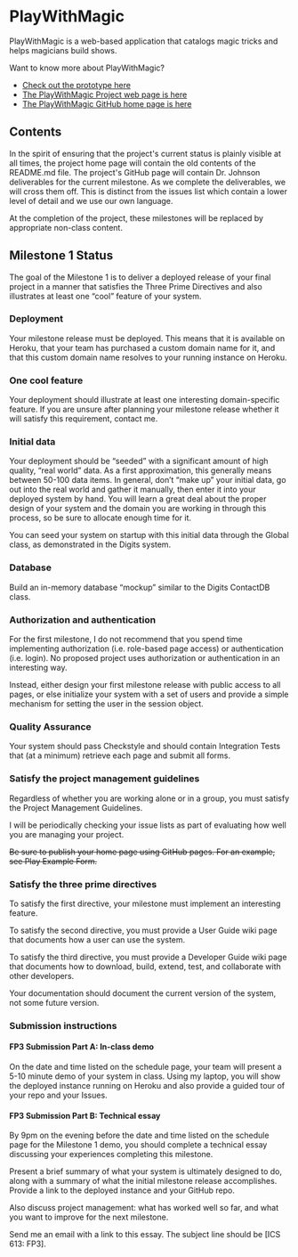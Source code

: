 PlayWithMagic
=============

PlayWithMagic is a web-based application that catalogs magic tricks and helps magicians build shows.

Want to know more about PlayWithMagic?
  * [Check out the prototype here](http://mark.nelson.engineer/PlayWithMagic/mockup/)
  * [The PlayWithMagic Project web page is here](http://playwithmagic.github.io/PlayWithMagic/)
  * [The PlayWithMagic GitHub home page is here](https://github.com/PlayWithMagic/PlayWithMagic/)

Contents
--------
In the spirit of ensuring that the project's current status is plainly visible at all times, the project home page
will contain the old contents of the README.md file.  The project's GitHub page will contain Dr. Johnson deliverables 
for the current milestone.  As we complete the deliverables, we will cross them off.  This is distinct from the issues 
list which contain a lower level of detail and we use our own language.

At the completion of the project, these milestones will be replaced by appropriate non-class content.
            
Milestone 1 Status
------------------
The goal of the Milestone 1 is to deliver a deployed release of your final project in a manner that satisfies the Three 
Prime Directives and also illustrates at least one “cool” feature of your system.

### Deployment
Your milestone release must be deployed. This means that it is available on Heroku, that your team has purchased a 
custom domain name for it, and that this custom domain name resolves to your running instance on Heroku.

### One cool feature
Your deployment should illustrate at least one interesting domain-specific feature. If you are unsure after planning 
your milestone release whether it will satisfy this requirement, contact me.

### Initial data
Your deployment should be “seeded” with a significant amount of high quality, “real world” data. As a first 
approximation, this generally means between 50-100 data items. In general, don’t “make up” your initial data, go out 
into the real world and gather it manually, then enter it into your deployed system by hand. You will learn a great 
deal about the proper design of your system and the domain you are working in through this process, so be sure to 
allocate enough time for it.

You can seed your system on startup with this initial data through the Global class, as demonstrated in the Digits 
system.

### Database
Build an in-memory database “mockup” similar to the Digits ContactDB class.

### Authorization and authentication
For the first milestone, I do not recommend that you spend time implementing authorization (i.e. role-based page access)
 or authentication (i.e. login). No proposed project uses authorization or authentication in an interesting way.

Instead, either design your first milestone release with public access to all pages, or else initialize your system 
with a set of users and provide a simple mechanism for setting the user in the session object.

### Quality Assurance
Your system should pass Checkstyle and should contain Integration Tests that (at a minimum) retrieve each page and 
submit all forms.

### Satisfy the project management guidelines
Regardless of whether you are working alone or in a group, you must satisfy the Project Management Guidelines.

I will be periodically checking your issue lists as part of evaluating how well you are managing your project.

~~Be sure to publish your home page using GitHub pages. For an example, see Play Example Form.~~

### Satisfy the three prime directives
To satisfy the first directive, your milestone must implement an interesting feature.

To satisfy the second directive, you must provide a User Guide wiki page that documents how a user can use the system.

To satisfy the third directive, you must provide a Developer Guide wiki page that documents how to download, build, 
extend, test, and collaborate with other developers.

Your documentation should document the current version of the system, not some future version.

### Submission instructions

#### FP3 Submission Part A: In-class demo
On the date and time listed on the schedule page, your team will present a 5-10 minute demo of your system in class. 
Using my laptop, you will show the deployed instance running on Heroku and also provide a guided tour of your repo and 
your Issues.

#### FP3 Submission Part B: Technical essay
By 9pm on the evening before the date and time listed on the schedule page for the Milestone 1 demo, you should 
complete a technical essay discussing your experiences completing this milestone.

Present a brief summary of what your system is ultimately designed to do, along with a summary of what the initial 
milestone release accomplishes. Provide a link to the deployed instance and your GitHub repo.

Also discuss project management: what has worked well so far, and what you want to improve for the next milestone.

Send me an email with a link to this essay. The subject line should be [ICS 613: FP3].
